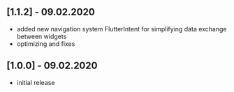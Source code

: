 ## [1.1.2] - 09.02.2020

* added new navigation system FlutterIntent for simplifying data exchange between widgets
* optimizing and fixes

## [1.0.0] - 09.02.2020

* initial release
